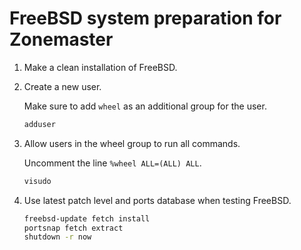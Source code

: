 # FreeBSD system preparation for Zonemaster

1. Make a clean installation of FreeBSD.

2. Create a new user.

   Make sure to add `wheel` as an additional group for the user.

   ```sh
   adduser
   ```

3. Allow users in the wheel group to run all commands.

   Uncomment the line `%wheel ALL=(ALL) ALL`.

   ```sh
   visudo
   ```

4. Use latest patch level and ports database when testing FreeBSD.

   ```sh
   freebsd-update fetch install
   portsnap fetch extract
   shutdown -r now
   ```
